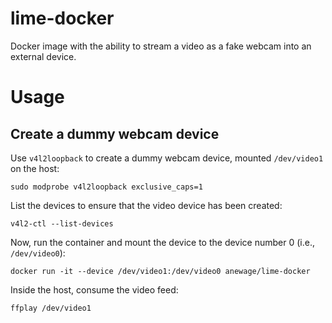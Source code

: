 # lime-docker
Docker image with the ability to stream a video as a fake webcam into an external device.

# Usage

## Create a dummy webcam device
Use `v4l2loopback` to create a dummy webcam device, mounted `/dev/video1` on the host:
```
sudo modprobe v4l2loopback exclusive_caps=1
```

List the devices to ensure that the video device has been created:
```
v4l2-ctl --list-devices
```

Now, run the container and mount the device to the device number 0 (i.e., `/dev/video0`):
```
docker run -it --device /dev/video1:/dev/video0 anewage/lime-docker
```

Inside the host, consume the video feed:
```
ffplay /dev/video1
```
